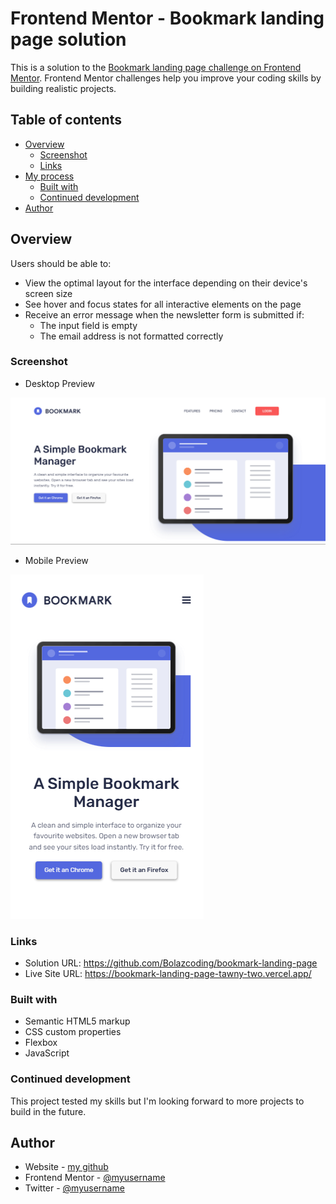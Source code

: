 # Frontend Mentor - Bookmark landing page solution

This is a solution to the [Bookmark landing page challenge on Frontend Mentor](https://www.frontendmentor.io/challenges/bookmark-landing-page-5d0b588a9edda32581d29158). Frontend Mentor challenges help you improve your coding skills by building realistic projects.

## Table of contents

- [Overview](#overview)
  - [Screenshot](#screenshot)
  - [Links](#links)
- [My process](#my-process)
  - [Built with](#built-with)
  - [Continued development](#continued-development)
- [Author](#author)

## Overview

Users should be able to:

- View the optimal layout for the interface depending on their device's screen size
- See hover and focus states for all interactive elements on the page
- Receive an error message when the newsletter form is submitted if:
  - The input field is empty
  - The email address is not formatted correctly

### Screenshot

- Desktop Preview

![](./images/Desktop%20preview.png)

- Mobile Preview

![](./images/Mobile%20preview.png)

### Links

- Solution URL: https://github.com/Bolazcoding/bookmark-landing-page
- Live Site URL: https://bookmark-landing-page-tawny-two.vercel.app/

### Built with

- Semantic HTML5 markup
- CSS custom properties
- Flexbox
- JavaScript

### Continued development

This project tested my skills but I'm looking forward to more projects to build in the future.

## Author

- Website - [my github](https://github.com/Bolazcoding)
- Frontend Mentor - [@myusername](https://www.frontendmentor.io/profile/Bolazcoding)
- Twitter - [@myusername](https://x.com/_joseDev_)

